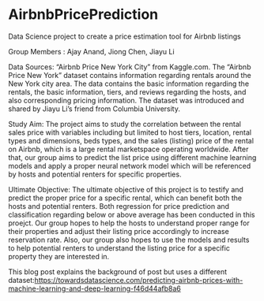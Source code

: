 # AirbnbPricePrediction
Data Science project to create a price estimation tool for Airbnb listings 

Group Members : Ajay Anand, Jiong Chen, Jiayu Li

Data Sources: “Airbnb Price New York City” from Kaggle.com. The “Airbnb Price New York” dataset contains information regarding rentals around the New York city area. The data contains the basic information regarding the rentals, the basic information, tiers, and reviews regarding the hosts, and also corresponding pricing information. The dataset was introduced and shared by Jiayu Li’s friend from Columbia University.

Study Aim: The project aims to study the correlation between the rental sales price with variables including but limited to host tiers, location, rental types and dimensions, beds types, and the sales (listing) price of the rental on Airbnb, which is a large rental marketspace operating worldwide. After that, our group aims to predict the list price using different machine learning models and apply a proper neural network model which will be referenced by hosts and potential renters for specific properties.

Ultimate Objective: The ultimate objective of this project is to testify and predict the proper price for a specific rental, which can benefit both the hosts and potential renters. Both regression for price prediction and classification regarding below or above average has been conducted in this proejct. Our group hopes to help the hosts to understand proper range for their properties and adjust their listing price accordingly to increase reservation rate. Also, our group also hopes to use the models and results to help potential renters to understand the listing price for a specific property they are interested in.

This blog post explains the background of post but uses a different dataset:https://towardsdatascience.com/predicting-airbnb-prices-with-machine-learning-and-deep-learning-f46d44afb8a6
